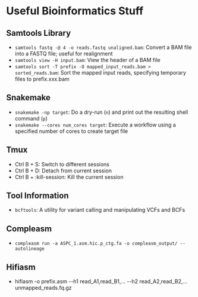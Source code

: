 # Useful Bioinformatics Stuff

## Samtools Library
- `samtools fastq -@ 4 -o reads.fastq unaligned.bam`: Convert a BAM file into a FASTQ file; useful for realignment
- `samtools view -H input.bam`: View the header of a BAM file
- `samtools sort -T prefix -O mapped_input_reads.bam > sorted_reads.bam`: Sort the mapped input reads, specifying temporary files to prefix.xxx.bam

## Snakemake
- `snakemake -np target`: Do a dry-run (`n`) and print out the resulting shell command (`p`)
- `snakemake --cores num_cores target`: Execute a workflow using a specified number of cores to create target file

## Tmux
- Ctrl B + S: Switch to different sessions
- Ctrl B + D: Detach from current session
- Ctrl B + :kill-session: Kill the current session

## Tool Information
- `bcftools`: A utility for variant calling and manipulating VCFs and BCFs

## Compleasm
- `compleasm run -a ASPC_1.asm.hic.p_ctg.fa -o compleasm_output/ --autolineage`

## Hifiasm
- hifiasm -o prefix.asm --h1 read_A1,read_B1,... --h2 read_A2,read_B2,... unmapped_reads.fq.gz
